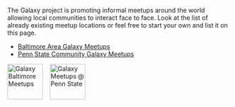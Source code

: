 The Galaxy project is promoting informal meetups around the world allowing local communities to interact face to face. Look at the list of already existing meetup locations or feel free to start your own and list it on this page.

* [Baltimore Area Galaxy Meetups](../../Events/Meetups/Baltimore)
* [Penn State Community Galaxy Meetups](../../Events/Meetups/PSU)

<div class='center'>
<a href='/Events/Meetups/Baltimore'><img src='/Events/Meetups/Baltimore/GalaxyBaltimoreMeetupLogo400.png' alt='Galaxy Baltimore Meetups' height="80" /></a> &nbsp;&nbsp;
<a href='/Events/Meetups/PSU'><img src='/Events/Meetups/PSU/PSUMeetupLogo600.png' alt='Galaxy Meetups @ Penn State' height="80" /></a>
</div>

